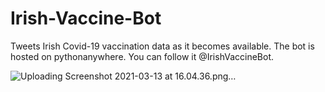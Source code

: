 # Irish-Vaccine-Bot
Tweets Irish Covid-19 vaccination data as it becomes available. The bot is hosted on pythonanywhere. You can follow it @IrishVaccineBot.

![Uploading Screenshot 2021-03-13 at 16.04.36.png…]()

